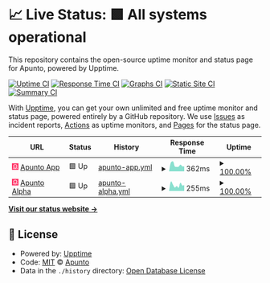 # 📈 Live Status: **🟩 All systems operational**

This repository contains the open-source uptime monitor and status page for Apunto, powered by Upptime.

[![Uptime CI](https://github.com/apunto-io/apunto-status/workflows/Uptime%20CI/badge.svg)](https://github.com/apunto-io/apunto-status/actions?query=workflow%3A%22Uptime+CI%22)
[![Response Time CI](https://github.com/apunto-io/apunto-status/workflows/Response%20Time%20CI/badge.svg)](https://github.com/apunto-io/apunto-status/actions?query=workflow%3A%22Response+Time+CI%22)
[![Graphs CI](https://github.com/apunto-io/apunto-status/workflows/Graphs%20CI/badge.svg)](https://github.com/apunto-io/apunto-status/actions?query=workflow%3A%22Graphs+CI%22)
[![Static Site CI](https://github.com/apunto-io/apunto-status/workflows/Static%20Site%20CI/badge.svg)](https://github.com/apunto-io/apunto-status/actions?query=workflow%3A%22Static+Site+CI%22)
[![Summary CI](https://github.com/apunto-io/apunto-status/workflows/Summary%20CI/badge.svg)](https://github.com/apunto-io/apunto-status/actions?query=workflow%3A%22Summary+CI%22)

With [Upptime](https://upptime.js.org), you can get your own unlimited and free uptime monitor and status page, powered entirely by a GitHub repository. We use [Issues](https://github.com/apunto-io/apunto-status/issues) as incident reports, [Actions](https://github.com/apunto-io/apunto-status/actions) as uptime monitors, and [Pages](https://status.apunto.io) for the status page.

<!--start: status pages-->
<!-- This summary is generated by Upptime (https://github.com/upptime/upptime) -->
<!-- Do not edit this manually, your changes will be overwritten -->
<!-- prettier-ignore -->
| URL | Status | History | Response Time | Uptime |
| --- | ------ | ------- | ------------- | ------ |
| <img alt="" src="https://raw.githubusercontent.com/apunto-io/apunto-status/master/assets/favicon.png" height="13"> [Apunto App](https://control.apunto.io/up) | 🟩 Up | [apunto-app.yml](https://github.com/apunto-io/apunto-status/commits/HEAD/history/apunto-app.yml) | <details><summary><img alt="Response time graph" src="./graphs/apunto-app/response-time-week.png" height="20"> 362ms</summary><br><a href="https://status.apunto.io/history/apunto-app"><img alt="Response time 322" src="https://img.shields.io/endpoint?url=https%3A%2F%2Fraw.githubusercontent.com%2Fapunto-io%2Fapunto-status%2FHEAD%2Fapi%2Fapunto-app%2Fresponse-time.json"></a><br><a href="https://status.apunto.io/history/apunto-app"><img alt="24-hour response time 288" src="https://img.shields.io/endpoint?url=https%3A%2F%2Fraw.githubusercontent.com%2Fapunto-io%2Fapunto-status%2FHEAD%2Fapi%2Fapunto-app%2Fresponse-time-day.json"></a><br><a href="https://status.apunto.io/history/apunto-app"><img alt="7-day response time 362" src="https://img.shields.io/endpoint?url=https%3A%2F%2Fraw.githubusercontent.com%2Fapunto-io%2Fapunto-status%2FHEAD%2Fapi%2Fapunto-app%2Fresponse-time-week.json"></a><br><a href="https://status.apunto.io/history/apunto-app"><img alt="30-day response time 322" src="https://img.shields.io/endpoint?url=https%3A%2F%2Fraw.githubusercontent.com%2Fapunto-io%2Fapunto-status%2FHEAD%2Fapi%2Fapunto-app%2Fresponse-time-month.json"></a><br><a href="https://status.apunto.io/history/apunto-app"><img alt="1-year response time 322" src="https://img.shields.io/endpoint?url=https%3A%2F%2Fraw.githubusercontent.com%2Fapunto-io%2Fapunto-status%2FHEAD%2Fapi%2Fapunto-app%2Fresponse-time-year.json"></a></details> | <details><summary><a href="https://status.apunto.io/history/apunto-app">100.00%</a></summary><a href="https://status.apunto.io/history/apunto-app"><img alt="All-time uptime 100.00%" src="https://img.shields.io/endpoint?url=https%3A%2F%2Fraw.githubusercontent.com%2Fapunto-io%2Fapunto-status%2FHEAD%2Fapi%2Fapunto-app%2Fuptime.json"></a><br><a href="https://status.apunto.io/history/apunto-app"><img alt="24-hour uptime 100.00%" src="https://img.shields.io/endpoint?url=https%3A%2F%2Fraw.githubusercontent.com%2Fapunto-io%2Fapunto-status%2FHEAD%2Fapi%2Fapunto-app%2Fuptime-day.json"></a><br><a href="https://status.apunto.io/history/apunto-app"><img alt="7-day uptime 100.00%" src="https://img.shields.io/endpoint?url=https%3A%2F%2Fraw.githubusercontent.com%2Fapunto-io%2Fapunto-status%2FHEAD%2Fapi%2Fapunto-app%2Fuptime-week.json"></a><br><a href="https://status.apunto.io/history/apunto-app"><img alt="30-day uptime 100.00%" src="https://img.shields.io/endpoint?url=https%3A%2F%2Fraw.githubusercontent.com%2Fapunto-io%2Fapunto-status%2FHEAD%2Fapi%2Fapunto-app%2Fuptime-month.json"></a><br><a href="https://status.apunto.io/history/apunto-app"><img alt="1-year uptime 100.00%" src="https://img.shields.io/endpoint?url=https%3A%2F%2Fraw.githubusercontent.com%2Fapunto-io%2Fapunto-status%2FHEAD%2Fapi%2Fapunto-app%2Fuptime-year.json"></a></details>
| <img alt="" src="https://raw.githubusercontent.com/apunto-io/apunto-status/master/assets/favicon.png" height="13"> [Apunto Alpha](https://alpha.apunto.io/up) | 🟩 Up | [apunto-alpha.yml](https://github.com/apunto-io/apunto-status/commits/HEAD/history/apunto-alpha.yml) | <details><summary><img alt="Response time graph" src="./graphs/apunto-alpha/response-time-week.png" height="20"> 255ms</summary><br><a href="https://status.apunto.io/history/apunto-alpha"><img alt="Response time 252" src="https://img.shields.io/endpoint?url=https%3A%2F%2Fraw.githubusercontent.com%2Fapunto-io%2Fapunto-status%2FHEAD%2Fapi%2Fapunto-alpha%2Fresponse-time.json"></a><br><a href="https://status.apunto.io/history/apunto-alpha"><img alt="24-hour response time 257" src="https://img.shields.io/endpoint?url=https%3A%2F%2Fraw.githubusercontent.com%2Fapunto-io%2Fapunto-status%2FHEAD%2Fapi%2Fapunto-alpha%2Fresponse-time-day.json"></a><br><a href="https://status.apunto.io/history/apunto-alpha"><img alt="7-day response time 255" src="https://img.shields.io/endpoint?url=https%3A%2F%2Fraw.githubusercontent.com%2Fapunto-io%2Fapunto-status%2FHEAD%2Fapi%2Fapunto-alpha%2Fresponse-time-week.json"></a><br><a href="https://status.apunto.io/history/apunto-alpha"><img alt="30-day response time 252" src="https://img.shields.io/endpoint?url=https%3A%2F%2Fraw.githubusercontent.com%2Fapunto-io%2Fapunto-status%2FHEAD%2Fapi%2Fapunto-alpha%2Fresponse-time-month.json"></a><br><a href="https://status.apunto.io/history/apunto-alpha"><img alt="1-year response time 252" src="https://img.shields.io/endpoint?url=https%3A%2F%2Fraw.githubusercontent.com%2Fapunto-io%2Fapunto-status%2FHEAD%2Fapi%2Fapunto-alpha%2Fresponse-time-year.json"></a></details> | <details><summary><a href="https://status.apunto.io/history/apunto-alpha">100.00%</a></summary><a href="https://status.apunto.io/history/apunto-alpha"><img alt="All-time uptime 100.00%" src="https://img.shields.io/endpoint?url=https%3A%2F%2Fraw.githubusercontent.com%2Fapunto-io%2Fapunto-status%2FHEAD%2Fapi%2Fapunto-alpha%2Fuptime.json"></a><br><a href="https://status.apunto.io/history/apunto-alpha"><img alt="24-hour uptime 100.00%" src="https://img.shields.io/endpoint?url=https%3A%2F%2Fraw.githubusercontent.com%2Fapunto-io%2Fapunto-status%2FHEAD%2Fapi%2Fapunto-alpha%2Fuptime-day.json"></a><br><a href="https://status.apunto.io/history/apunto-alpha"><img alt="7-day uptime 100.00%" src="https://img.shields.io/endpoint?url=https%3A%2F%2Fraw.githubusercontent.com%2Fapunto-io%2Fapunto-status%2FHEAD%2Fapi%2Fapunto-alpha%2Fuptime-week.json"></a><br><a href="https://status.apunto.io/history/apunto-alpha"><img alt="30-day uptime 100.00%" src="https://img.shields.io/endpoint?url=https%3A%2F%2Fraw.githubusercontent.com%2Fapunto-io%2Fapunto-status%2FHEAD%2Fapi%2Fapunto-alpha%2Fuptime-month.json"></a><br><a href="https://status.apunto.io/history/apunto-alpha"><img alt="1-year uptime 100.00%" src="https://img.shields.io/endpoint?url=https%3A%2F%2Fraw.githubusercontent.com%2Fapunto-io%2Fapunto-status%2FHEAD%2Fapi%2Fapunto-alpha%2Fuptime-year.json"></a></details>

<!--end: status pages-->

**[Visit our status website →](https://status.apunto.io)**

## 📄 License

- Powered by: [Upptime](https://github.com/upptime/upptime)
- Code: [MIT](./LICENSE) © [Apunto](https://apunto.io)
- Data in the `./history` directory: [Open Database License](https://opendatacommons.org/licenses/odbl/1-0/)
